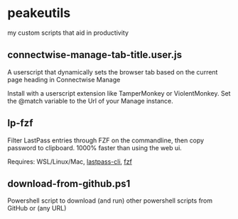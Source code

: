 # peakeutils
my custom scripts that aid in productivity

## connectwise-manage-tab-title.user.js
A userscript that dynamically sets the browser tab based on the current page heading in Connectwise Manage

Install with a userscript extension like TamperMonkey or ViolentMonkey. Set the @match variable to the Url of your Manage instance.

## lp-fzf
Filter LastPass entries through FZF on the commandline, then copy password to clipboard. 1000% faster than using the web ui.

Requires: WSL/Linux/Mac, [lastpass-cli](https://github.com/lastpass/lastpass-cli), [fzf](https://github.com/junegunn/fzf)

## download-from-github.ps1
Powershell script to download (and run) other powershell scripts from GitHub or (any URL)
